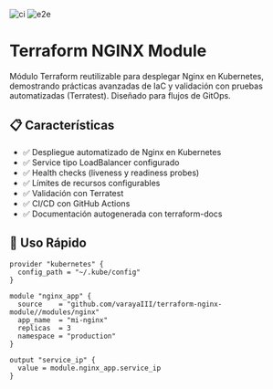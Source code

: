 ![ci](https://github.com/varayaIII/terraform-nginx-module/actions/workflows/ci.yml/badge.svg)
![e2e](https://github.com/varayaIII/terraform-nginx-module/actions/workflows/e2e.yml/badge.svg)

# Terraform NGINX Module

Módulo Terraform reutilizable para desplegar Nginx en Kubernetes, demostrando prácticas avanzadas de IaC y validación con pruebas automatizadas (Terratest). Diseñado para flujos de GitOps.

## 📋 Características

- ✅ Despliegue automatizado de Nginx en Kubernetes
- ✅ Service tipo LoadBalancer configurado
- ✅ Health checks (liveness y readiness probes)
- ✅ Límites de recursos configurables
- ✅ Validación con Terratest
- ✅ CI/CD con GitHub Actions
- ✅ Documentación autogenerada con terraform-docs

## 🚀 Uso Rápido
```hcl
provider "kubernetes" {
  config_path = "~/.kube/config"
}

module "nginx_app" {
  source    = "github.com/varayaIII/terraform-nginx-module//modules/nginx"
  app_name  = "mi-nginx"
  replicas  = 3
  namespace = "production"
}

output "service_ip" {
  value = module.nginx_app.service_ip
}
